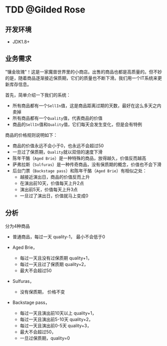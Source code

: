 # TDD @Gilded Rose


## 开发环境
 - JDK1.8+
 
## 业务需求

"镶金玫瑰"！这是一家魔兽世界里的小商店。出售的商品也都是高质量的。但不妙的是，随着商品逐渐接近保质期，它们的质量也不断下滑。我们用一个IT系统来更新库存信息。

首先，简单介绍一下我们的系统：

- 所有商品都有一个`SellIn`值，这是商品距离过期的天数，最好在这么多天之内卖掉
- 所有商品都有一个`Quality`值，代表商品的价值
- 商品的`SellIn`值和`Quality`值，它们每天会发生变化，但是会有特例


商品的价格规则说明如下：

- 商品的价值永远不会小于0，也永远不会超过50
- 一旦过了保质期，`Quality`就以双倍的速度下滑
- 陈年干酪（`Aged Brie`）是一种特殊的商品，放得越久，价值反而越高
- 萨弗拉斯（`Sulfuras`）是一种传奇商品，没有保质期的概念，价值也不会下滑
- 后台门票（`Backstage pass`）和陈年干酪（`Aged Brie`）有相似之处：
	- 越接近演出日，商品的价值反而上升
	- 在演出前10天，价值每天上升2点
	- 演出前5天，价值每天上升3点
	- 一旦过了演出日，价值就马上变成0


## 分析
分为4种商品

- 普通商品，每过一天 quality-1， 最小不会低于0

- Aged Brie，
    - 每过一天且没有过保质期 quality+1，  
    - 每过一天且过了保质期 quality+2， 
    - 最大不会超过50
    
- Sulfuras，
    - 没有保质期， 价格不变
    
- Backstage pass， 
    - 每过一天且演出前10天以上 quality+1， 
    - 每过一天且演出前5-10天 quality+2， 
    - 每过一天且演出前0-5天 quality+3， 
    - 最大不会超过50， 
    - 一旦过保质期，quality=0
